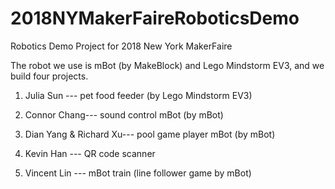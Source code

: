 # 2018NYMakerFaireRoboticsDemo
Robotics Demo Project for 2018 New York MakerFaire

The robot we use is mBot (by MakeBlock) and Lego Mindstorm EV3, and we build four projects.

1. Julia Sun --- pet food feeder (by Lego Mindstorm EV3)

2. Connor Chang--- sound control mBot (by mBot)

3. Dian Yang & Richard Xu--- pool game player mBot (by mBot)

4. Kevin Han --- QR code scanner 

5. Vincent Lin --- mBot train (line follower game by mBot)
